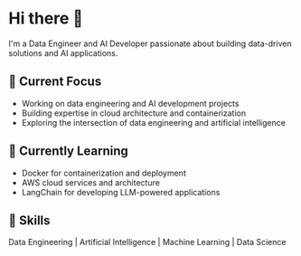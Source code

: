 # Hi there 👋

I'm a Data Engineer and AI Developer passionate about building data-driven solutions and AI applications.

## 🔭 Current Focus
- Working on data engineering and AI development projects
- Building expertise in cloud architecture and containerization
- Exploring the intersection of data engineering and artificial intelligence

## 🌱 Currently Learning
- Docker for containerization and deployment
- AWS cloud services and architecture
- LangChain for developing LLM-powered applications

## 💼 Skills
Data Engineering | Artificial Intelligence | Machine Learning | Data Science
